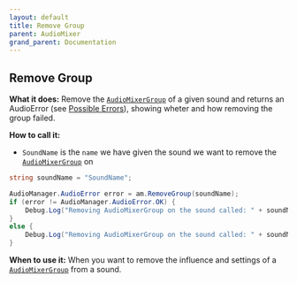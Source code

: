 ```yaml
---
layout: default
title: Remove Group
parent: AudioMixer
grand_parent: Documentation
---
```


## Remove Group
**What it does:**
Remove the [```AudioMixerGroup```](https://docs.unity3d.com/2021.2/Documentation/ScriptReference/Audio.AudioMixerGroup.html) of a given sound and returns an AudioError (see [Possible Errors](https://mathewhdyt.github.io/Unity-Audio-Manager/docs/documentation/index/#possible-errors)), showing wheter and how removing the group failed.

**How to call it:**
- ```SoundName``` is the ```name``` we have given the sound we want to remove the [```AudioMixerGroup```](https://docs.unity3d.com/2021.2/Documentation/ScriptReference/Audio.AudioMixerGroup.html) on

```csharp
string soundName = "SoundName";

AudioManager.AudioError error = am.RemoveGroup(soundName);
if (error != AudioManager.AudioError.OK) {
    Debug.Log("Removing AudioMixerGroup on the sound called: " + soundName + " failed with error id: " + err);
}
else {
    Debug.Log("Removing AudioMixerGroup on the sound called: " + soundName + " succesfull");
}
```

**When to use it:**
When you want to remove the influence and settings of a [```AudioMixerGroup```](https://docs.unity3d.com/2021.2/Documentation/ScriptReference/Audio.AudioMixerGroup.html) from a sound.
